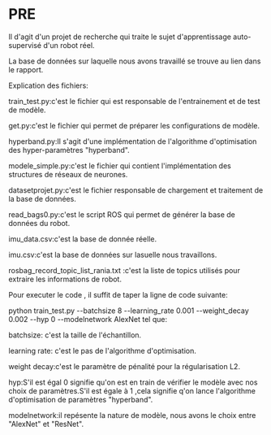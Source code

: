 # PRE

Il d'agit d'un projet de recherche qui traite le sujet d'apprentissage auto-supervisé d'un robot réel.

La base de données sur laquelle nous avons travaillé se trouve au lien dans le rapport.



Explication des fichiers:

train_test.py:c'est le fichier qui est responsable de l'entrainement et de test de modèle.

get.py:c'est le fichier qui permet de préparer les configurations de modèle.

hyperband.py:Il s'agit d'une implémentation de l'algorithme d'optimisation des hyper-paramètres "hyperband".

modele_simple.py:c'est le fichier qui contient l'implémentation des structures de réseaux de neurones.

datasetprojet.py:c'est le fichier responsable de chargement et  traitement de la base de données.

read_bags0.py:c'est le script ROS qui permet de générer la base de données du robot.

imu_data.csv:c'est la base de donnée réelle.

imu.csv:c'est la base de données sur lasuelle nous travaillons.

rosbag_record_topic_list_rania.txt :c'est la liste de topics utilisés pour extraire les informations de robot.



Pour executer le code , il suffit de taper la ligne de code suivante:

python train_test.py --batchsize 8 --learning_rate 0.001 --weight_decay 0.002 --hyp 0 --modelnetwork AlexNet
tel que:

batchsize: c'est la taille de l'échantillon.

learning rate: c'est le pas de l'algorithme d'optimisation.

weight decay:c'est le paramètre de pénalité pour la régularisation L2.

hyp:S'il est égal 0 signifie qu'on est en train de vérifier le modèle avec nos choix de paramètres.S'il est égale à 1 ,cela signifie q'on lance l'algorithme d'optimisation de paramètres "hyperband".

modelnetwork:il repésente la nature de modèle, nous avons le choix entre "AlexNet" et "ResNet".




